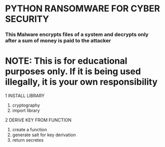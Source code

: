# PYTHON RANSOMWARE FOR CYBER SECURITY

### This Malware encrypts files of a system and decrypts only after a sum of money is paid to the attacker

# NOTE: This is for educational purposes only. If it is being used illegally, it is your own responsibility

1 INSTALL LIBRARY

1. cryptography
2. import library

2 DERIVE KEY FROM FUNCTION

1. create a function
2. generate salt for key derivation
3. return secretes

